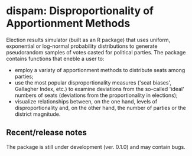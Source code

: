 # dispam: Disproportionality of Apportionment Methods

Election results simulator (built as an R package) that uses uniform, exponential or log-normal probability distributions to generate pseudorandom samples of votes casted for political parties. The package contains functions that eneble a user to:
* employ a variaty of apportionment methods to distribute seats among parties;
* use the most popular disproportionality measures ('seat biases', Gallagher Index, etc.) to examine deviations from the so-called 'ideal' numbers of seats (deviations from the proportionality in elections);
* visualize relationships between, on the one hand, levels of disproportionality and, on the other hand, the number of parties or the district magnitude.

## Recent/release notes

The package is still under development (ver. 0.1.0) and may contain bugs.
